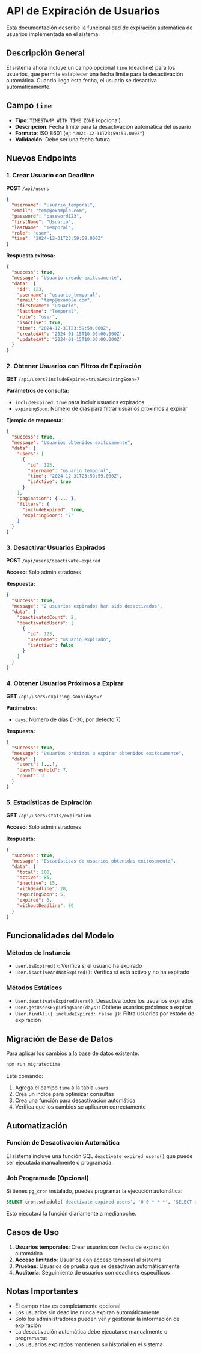 # API de Expiración de Usuarios

Esta documentación describe la funcionalidad de expiración automática de usuarios implementada en el sistema.

## Descripción General

El sistema ahora incluye un campo opcional `time` (deadline) para los usuarios, que permite establecer una fecha límite para la desactivación automática. Cuando llega esta fecha, el usuario se desactiva automáticamente.

## Campo `time`

- **Tipo**: `TIMESTAMP WITH TIME ZONE` (opcional)
- **Descripción**: Fecha límite para la desactivación automática del usuario
- **Formato**: ISO 8601 (ej: `"2024-12-31T23:59:59.000Z"`)
- **Validación**: Debe ser una fecha futura

## Nuevos Endpoints

### 1. Crear Usuario con Deadline

**POST** `/api/users`

```json
{
  "username": "usuario_temporal",
  "email": "temp@example.com",
  "password": "password123",
  "firstName": "Usuario",
  "lastName": "Temporal",
  "role": "user",
  "time": "2024-12-31T23:59:59.000Z"
}
```

**Respuesta exitosa:**
```json
{
  "success": true,
  "message": "Usuario creado exitosamente",
  "data": {
    "id": 123,
    "username": "usuario_temporal",
    "email": "temp@example.com",
    "firstName": "Usuario",
    "lastName": "Temporal",
    "role": "user",
    "isActive": true,
    "time": "2024-12-31T23:59:59.000Z",
    "createdAt": "2024-01-15T10:00:00.000Z",
    "updatedAt": "2024-01-15T10:00:00.000Z"
  }
}
```

### 2. Obtener Usuarios con Filtros de Expiración

**GET** `/api/users?includeExpired=true&expiringSoon=7`

**Parámetros de consulta:**
- `includeExpired`: `true` para incluir usuarios expirados
- `expiringSoon`: Número de días para filtrar usuarios próximos a expirar

**Ejemplo de respuesta:**
```json
{
  "success": true,
  "message": "Usuarios obtenidos exitosamente",
  "data": {
    "users": [
      {
        "id": 123,
        "username": "usuario_temporal",
        "time": "2024-12-31T23:59:59.000Z",
        "isActive": true
      }
    ],
    "pagination": { ... },
    "filters": {
      "includeExpired": true,
      "expiringSoon": "7"
    }
  }
}
```

### 3. Desactivar Usuarios Expirados

**POST** `/api/users/deactivate-expired`

**Acceso**: Solo administradores

**Respuesta:**
```json
{
  "success": true,
  "message": "2 usuarios expirados han sido desactivados",
  "data": {
    "deactivatedCount": 2,
    "deactivatedUsers": [
      {
        "id": 123,
        "username": "usuario_expirado",
        "isActive": false
      }
    ]
  }
}
```

### 4. Obtener Usuarios Próximos a Expirar

**GET** `/api/users/expiring-soon?days=7`

**Parámetros:**
- `days`: Número de días (1-30, por defecto 7)

**Respuesta:**
```json
{
  "success": true,
  "message": "Usuarios próximos a expirar obtenidos exitosamente",
  "data": {
    "users": [...],
    "daysThreshold": 7,
    "count": 3
  }
}
```

### 5. Estadísticas de Expiración

**GET** `/api/users/stats/expiration`

**Acceso**: Solo administradores

**Respuesta:**
```json
{
  "success": true,
  "message": "Estadísticas de usuarios obtenidas exitosamente",
  "data": {
    "total": 100,
    "active": 85,
    "inactive": 15,
    "withDeadline": 20,
    "expiringSoon": 5,
    "expired": 3,
    "withoutDeadline": 80
  }
}
```

## Funcionalidades del Modelo

### Métodos de Instancia

- `user.isExpired()`: Verifica si el usuario ha expirado
- `user.isActiveAndNotExpired()`: Verifica si está activo y no ha expirado

### Métodos Estáticos

- `User.deactivateExpiredUsers()`: Desactiva todos los usuarios expirados
- `User.getUsersExpiringSoon(days)`: Obtiene usuarios próximos a expirar
- `User.findAll({ includeExpired: false })`: Filtra usuarios por estado de expiración

## Migración de Base de Datos

Para aplicar los cambios a la base de datos existente:

```bash
npm run migrate:time
```

Este comando:
1. Agrega el campo `time` a la tabla `users`
2. Crea un índice para optimizar consultas
3. Crea una función para desactivación automática
4. Verifica que los cambios se aplicaron correctamente

## Automatización

### Función de Desactivación Automática

El sistema incluye una función SQL `deactivate_expired_users()` que puede ser ejecutada manualmente o programada.

### Job Programado (Opcional)

Si tienes `pg_cron` instalado, puedes programar la ejecución automática:

```sql
SELECT cron.schedule('deactivate-expired-users', '0 0 * * *', 'SELECT deactivate_expired_users();');
```

Esto ejecutará la función diariamente a medianoche.

## Casos de Uso

1. **Usuarios temporales**: Crear usuarios con fecha de expiración automática
2. **Acceso limitado**: Usuarios con acceso temporal al sistema
3. **Pruebas**: Usuarios de prueba que se desactivan automáticamente
4. **Auditoría**: Seguimiento de usuarios con deadlines específicos

## Notas Importantes

- El campo `time` es completamente opcional
- Los usuarios sin deadline nunca expiran automáticamente
- Solo los administradores pueden ver y gestionar la información de expiración
- La desactivación automática debe ejecutarse manualmente o programarse
- Los usuarios expirados mantienen su historial en el sistema

